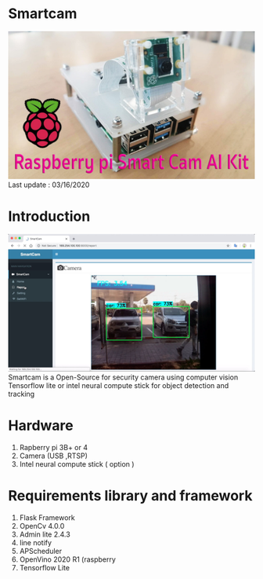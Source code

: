 # Smartcam
<img src="doc/raspberrypi-smartcam-picam.jpg">
Last update : 03/16/2020

# Introduction
<img src="doc/ptt-detect.jpg">
Smartcam is a Open-Source for security camera using computer vision Tensorflow lite or intel neural compute stick for object detection and tracking

# Hardware
1. Rapberry pi 3B+ or 4
2. Camera (USB ,RTSP)
3. Intel neural compute stick ( option )

# Requirements library and framework
1. Flask Framework
2. OpenCv 4.0.0
3. Admin lite 2.4.3
4. line notify 
5. APScheduler
6. OpenVino 2020 R1 (raspberry
7. Tensorflow Lite
